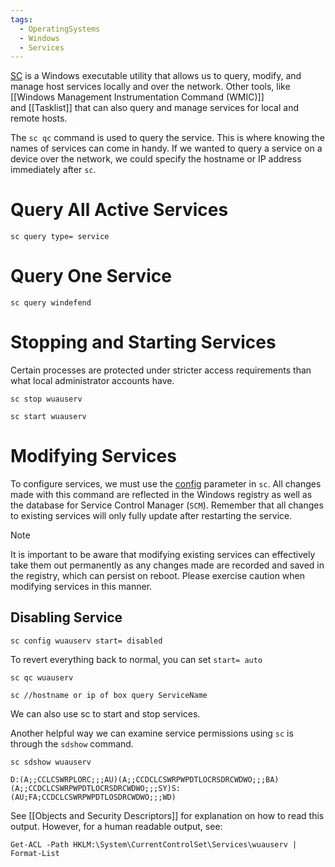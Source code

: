 ```yaml
---
tags:
  - OperatingSystems
  - Windows
  - Services
---
```

[SC](https://docs.microsoft.com/en-us/previous-versions/windows/it-pro/windows-server-2012-r2-and-2012/cc754599(v=ws.11)) is a Windows executable utility that allows us to query, modify, and manage host services locally and over the network. Other tools, like [[Windows Management Instrumentation Command (WMIC)]] and [[Tasklist]] that can also query and manage services for local and remote hosts.

The `sc qc` command is used to query the service. This is where knowing the names of services can come in handy. If we wanted to query a service on a device over the network, we could specify the hostname or IP address immediately after `sc`.

# Query All Active Services

```cmd-session
sc query type= service
```

# Query One Service 

```cmd-session
sc query windefend    
```

# Stopping and Starting Services

Certain processes are protected under stricter access requirements than what local administrator accounts have.

```cmd-session
sc stop wuauserv
```

```cmd-session
sc start wuauserv
```

# Modifying Services

To configure services, we must use the [config](https://learn.microsoft.com/en-us/windows-server/administration/windows-commands/sc-config) parameter in `sc`. All changes made with this command are reflected in the Windows registry as well as the database for Service Control Manager (`SCM`). Remember that all changes to existing services will only fully update after restarting the service.

> [!NOTE]
> It is important to be aware that modifying existing services can effectively take them out permanently as any changes made are recorded and saved in the registry, which can persist on reboot. Please exercise caution when modifying services in this manner.

## Disabling Service 

```cmd-session
sc config wuauserv start= disabled
```

To revert everything back to normal, you can set `start= auto`



```cmd-session
sc qc wuauserv
```

```cmd-session
sc //hostname or ip of box query ServiceName
```

We can also use sc to start and stop services.


Another helpful way we can examine service permissions using `sc` is through the `sdshow` command.

```cmd-session
sc sdshow wuauserv

D:(A;;CCLCSWRPLORC;;;AU)(A;;CCDCLCSWRPWPDTLOCRSDRCWDWO;;;BA)(A;;CCDCLCSWRPWPDTLOCRSDRCWDWO;;;SY)S:(AU;FA;CCDCLCSWRPWPDTLOSDRCWDWO;;;WD)
```
See [[Objects and Security Descriptors]] for explanation on how to read this output. However, for a human readable output, see:

```powershell-session
Get-ACL -Path HKLM:\System\CurrentControlSet\Services\wuauserv | Format-List
```